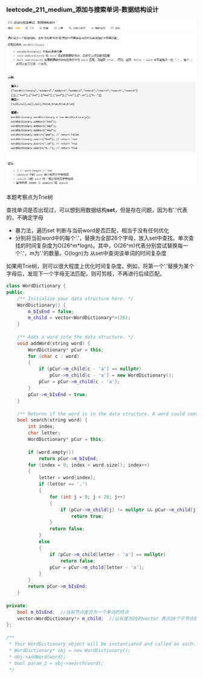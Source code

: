 ### leetcode_211_medium_添加与搜索单词-数据结构设计

![image-20201110202712558](leetcode_211_medium_添加与搜索单词-数据结构设计.assets/image-20201110202712558.png)

本题考察点为Trie树

查找单词是否出现过，可以想到用数据结构**set<string>**，但是存在问题，因为有'.'代表的，不确定字母

- 暴力法，遍历set  判断与当前word是否匹配，相当于没有任何优化
- 分别将当前word中的每个'.'，替换为全部26个字母，放入set中查找。单次查找的时间复杂度为O(26^m*logn)。其中，O(26^m)代表分别尝试替换每一个'.'，m为'.'的数量。O(logn)为 从set中查询该单词的时间复杂度



如果用Trie树，则可以很大程度上优化时间复杂度。例如，将第一个'.'替换为某个字母后，发现下一个字母无法匹配，则可剪枝，不再进行后续匹配。

```c++
class WordDictionary {
public:
	/** Initialize your data structure here. */
	WordDictionary() {
		m_bIsEnd = false;
		m_child = vector<WordDictionary*>(26);
	}

	/** Adds a word into the data structure. */
	void addWord(string word) {
		WordDictionary* pCur = this;
		for (char c : word)
		{
			if (pCur->m_child[c - 'a'] == nullptr)
				pCur->m_child[c - 'a'] = new WordDictionary();
			pCur = pCur->m_child[c - 'a'];
		}
		pCur->m_bIsEnd = true;
	}

	/** Returns if the word is in the data structure. A word could contain the dot character '.' to represent any one letter. */
	bool search(string word) {
		int index;
		char letter;
		WordDictionary* pCur = this;

		if (word.empty())
			return pCur->m_bIsEnd;
		for (index = 0; index < word.size(); index++)
		{
			letter = word[index];
			if (letter == '.')
			{
				for (int j = 0; j < 26; j++)
				{
					if (pCur->m_child[j] != nullptr && pCur->m_child[j]->search(word.substr(index + 1)))  //跳过当前字母 递归地寻找剩余字符串是否匹配
						return true;
				}
				return false;
			}
			else
			{
				if (pCur->m_child[letter - 'a'] == nullptr)
					return false;
				pCur = pCur->m_child[letter - 'a'];
			}
		}
		return pCur->m_bIsEnd;
	}

private:
	bool m_bIsEnd;  //当前节点是否为一个单词的终点
	vector<WordDictionary*> m_child;  //以长度为26的vector 表示26个子节点的26个字母
};

/**
 * Your WordDictionary object will be instantiated and called as such:
 * WordDictionary* obj = new WordDictionary();
 * obj->addWord(word);
 * bool param_2 = obj->search(word);
 */
```

